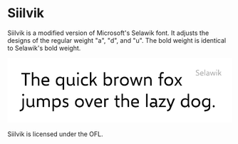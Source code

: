 # Siilvik
Siilvik is a modified version of Microsoft's Selawik font. It adjusts the designs of the regular weight "a", "d", and "u". The bold weight is identical to Selawik's bold weight.

![](/comparison.gif)

Siilvik is licensed under the OFL.
